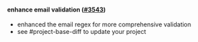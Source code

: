 #### enhance email validation ([#3543](https://github.com/shopsys/shopsys/pull/3543))

- enhanced the email regex for more comprehensive validation
- see #project-base-diff to update your project
